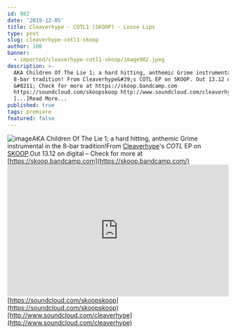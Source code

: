 ```yaml
---
id: 982
date: '2019-12-05'
title: Cleaverhype - COTL1 (SKOOP) - Loose Lips
type: post
slug: cleaverhype-cotl1-skoop
author: 100
banner:
  - imported/cleaverhype-cotl1-skoop/image982.jpeg
description: >-
  AKA Children Of The Lie 1; a hard hitting, anthemic Grime instrumental in the
  8-bar tradition! From Cleaverhype&#39;s COTL EP on SKOOP. Out 13.12 on digital
  &#8211; Check for more at https://skoop.bandcamp.com
  https://soundcloud.com/skoopskoop http://www.soundcloud.com/cleaverhype
  [...]Read More...
published: true
tags: premiere
featured: false
---
```

![image](../imported/cleaverhype-cotl1-skoop/image982.jpeg)AKA Children Of The Lie 1; a hard hitting, anthemic Grime instrumental in the 8-bar tradition!From [Cleaverhype](https://cleaverhype.bandcamp.com/)'s _COTL_ EP on [SKOOP](https://skoop.bandcamp.com/).Out 13.12 on digital – Check for more at [](https://skoop.bandcamp.com/)[https://skoop.bandcamp.com](https://skoop.bandcamp.com/)<iframe width='100%' height='300' scrolling='no' frameborder='no' allow='autoplay' src='https://w.soundcloud.com/player/?url=https%3A//api.soundcloud.com/tracks/723279784&color=%23ff5500&auto_play=false&hide_related=false&show_comments=true&show_user=true&show_reposts=false&show_teaser=true'></iframe>[](https://soundcloud.com/skoopskoop)[https://soundcloud.com/skoopskoop](https://soundcloud.com/skoopskoop)[http://www.soundcloud.com/cleaverhype](http://www.soundcloud.com/cleaverhype)